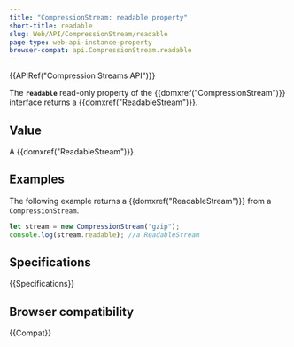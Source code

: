 ```yaml
---
title: "CompressionStream: readable property"
short-title: readable
slug: Web/API/CompressionStream/readable
page-type: web-api-instance-property
browser-compat: api.CompressionStream.readable
---
```


{{APIRef("Compression Streams API")}}

The **`readable`** read-only property of the {{domxref("CompressionStream")}} interface returns a {{domxref("ReadableStream")}}.

## Value

A {{domxref("ReadableStream")}}.

## Examples

The following example returns a {{domxref("ReadableStream")}} from a `CompressionStream`.

```js
let stream = new CompressionStream("gzip");
console.log(stream.readable); //a ReadableStream
```

## Specifications

{{Specifications}}

## Browser compatibility

{{Compat}}
